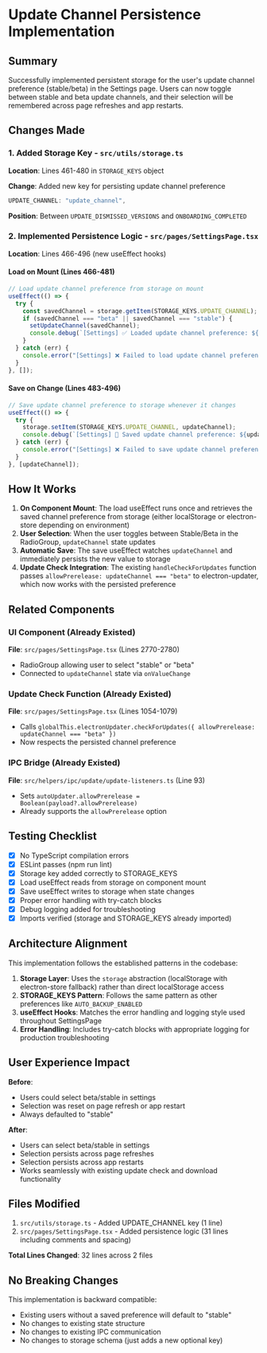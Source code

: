 # Update Channel Persistence Implementation

## Summary

Successfully implemented persistent storage for the user's update channel preference (stable/beta) in the Settings page. Users can now toggle between stable and beta update channels, and their selection will be remembered across page refreshes and app restarts.

## Changes Made

### 1. Added Storage Key - `src/utils/storage.ts`

**Location**: Lines 461-480 in `STORAGE_KEYS` object

**Change**: Added new key for persisting update channel preference

```typescript
UPDATE_CHANNEL: "update_channel",
```

**Position**: Between `UPDATE_DISMISSED_VERSIONS` and `ONBOARDING_COMPLETED`

### 2. Implemented Persistence Logic - `src/pages/SettingsPage.tsx`

**Location**: Lines 466-496 (new useEffect hooks)

#### Load on Mount (Lines 466-481)

```typescript
// Load update channel preference from storage on mount
useEffect(() => {
  try {
    const savedChannel = storage.getItem(STORAGE_KEYS.UPDATE_CHANNEL);
    if (savedChannel === "beta" || savedChannel === "stable") {
      setUpdateChannel(savedChannel);
      console.debug(`[Settings] ✅ Loaded update channel preference: ${savedChannel}`);
    }
  } catch (err) {
    console.error("[Settings] ❌ Failed to load update channel preference:", err);
  }
}, []);
```

#### Save on Change (Lines 483-496)

```typescript
// Save update channel preference to storage whenever it changes
useEffect(() => {
  try {
    storage.setItem(STORAGE_KEYS.UPDATE_CHANNEL, updateChannel);
    console.debug(`[Settings] 💾 Saved update channel preference: ${updateChannel}`);
  } catch (err) {
    console.error("[Settings] ❌ Failed to save update channel preference:", err);
  }
}, [updateChannel]);
```

## How It Works

1. **On Component Mount**: The load useEffect runs once and retrieves the saved channel preference from storage (either localStorage or electron-store depending on environment)
2. **User Selection**: When the user toggles between Stable/Beta in the RadioGroup, `updateChannel` state updates
3. **Automatic Save**: The save useEffect watches `updateChannel` and immediately persists the new value to storage
4. **Update Check Integration**: The existing `handleCheckForUpdates` function passes `allowPrerelease: updateChannel === "beta"` to electron-updater, which now works with the persisted preference

## Related Components

### UI Component (Already Existed)

**File**: `src/pages/SettingsPage.tsx` (Lines 2770-2780)

- RadioGroup allowing user to select "stable" or "beta"
- Connected to `updateChannel` state via `onValueChange`

### Update Check Function (Already Existed)

**File**: `src/pages/SettingsPage.tsx` (Lines 1054-1079)

- Calls `globalThis.electronUpdater.checkForUpdates({ allowPrerelease: updateChannel === "beta" })`
- Now respects the persisted channel preference

### IPC Bridge (Already Existed)

**File**: `src/helpers/ipc/update/update-listeners.ts` (Line 93)

- Sets `autoUpdater.allowPrerelease = Boolean(payload?.allowPrerelease)`
- Already supports the `allowPrerelease` option

## Testing Checklist

- [x] No TypeScript compilation errors
- [x] ESLint passes (npm run lint)
- [x] Storage key added correctly to STORAGE_KEYS
- [x] Load useEffect reads from storage on component mount
- [x] Save useEffect writes to storage when state changes
- [x] Proper error handling with try-catch blocks
- [x] Debug logging added for troubleshooting
- [x] Imports verified (storage and STORAGE_KEYS already imported)

## Architecture Alignment

This implementation follows the established patterns in the codebase:

1. **Storage Layer**: Uses the `storage` abstraction (localStorage with electron-store fallback) rather than direct localStorage access
2. **STORAGE_KEYS Pattern**: Follows the same pattern as other preferences like `AUTO_BACKUP_ENABLED`
3. **useEffect Hooks**: Matches the error handling and logging style used throughout SettingsPage
4. **Error Handling**: Includes try-catch blocks with appropriate logging for production troubleshooting

## User Experience Impact

**Before**:

- Users could select beta/stable in settings
- Selection was reset on page refresh or app restart
- Always defaulted to "stable"

**After**:

- Users can select beta/stable in settings
- Selection persists across page refreshes
- Selection persists across app restarts
- Works seamlessly with existing update check and download functionality

## Files Modified

1. `src/utils/storage.ts` - Added UPDATE_CHANNEL key (1 line)
2. `src/pages/SettingsPage.tsx` - Added persistence logic (31 lines including comments and spacing)

**Total Lines Changed**: 32 lines across 2 files

## No Breaking Changes

This implementation is backward compatible:

- Existing users without a saved preference will default to "stable"
- No changes to existing state structure
- No changes to existing IPC communication
- No changes to storage schema (just adds a new optional key)
